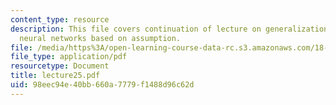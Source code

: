 ```yaml
---
content_type: resource
description: This file covers continuation of lecture on generalization bounds for
  neural networks based on assumption.
file: /media/https%3A/open-learning-course-data-rc.s3.amazonaws.com/18-465-topics-in-statistics-statistical-learning-theory-spring-2007/98eec94e40bb660a7779f1488d96c62d_lecture25.pdf
file_type: application/pdf
resourcetype: Document
title: lecture25.pdf
uid: 98eec94e-40bb-660a-7779-f1488d96c62d
---
```

